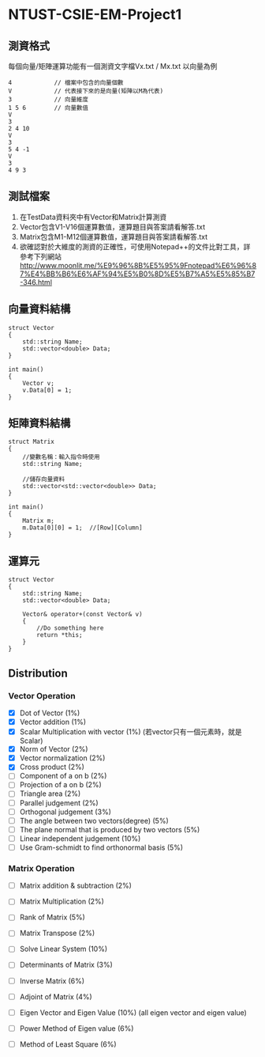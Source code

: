 # NTUST-CSIE-EM-Project1

## 測資格式
每個向量/矩陣運算功能有一個測資文字檔Vx.txt / Mx.txt
以向量為例

```
4            // 檔案中包含的向量個數
V            // 代表接下來的是向量(矩陣以M為代表)
3            // 向量維度
1 5 6        // 向量數值
V
3
2 4 10
V
3
5 4 -1
V
3
4 9 3

```

## 測試檔案
1. 在TestData資料夾中有Vector和Matrix計算測資
2. Vector包含V1-V16個運算數值，運算題目與答案請看解答.txt
3. Matrix包含M1-M12個運算數值，運算題目與答案請看解答.txt 
4. 欲確認對於大維度的測資的正確性，可使用Notepad++的文件比對工具，詳參考下列網站
http://www.moonlit.me/%E9%96%8B%E5%95%9Fnotepad%E6%96%87%E4%BB%B6%E6%AF%94%E5%B0%8D%E5%B7%A5%E5%85%B7-346.html

## 向量資料結構
```language=C++
struct Vector
{
    std::string Name;
    std::vector<double> Data;
}

int main()
{
    Vector v;
    v.Data[0] = 1;
}
```

## 矩陣資料結構
```language=C++
struct Matrix
{
    //變數名稱：輸入指令時使用
    std::string Name;
    
    //儲存向量資料
    std::vector<std::vector<double>> Data;  
}

int main()
{
    Matrix m;
    m.Data[0][0] = 1;  //[Row][Column]
}

```
## 運算元
```language=C++
struct Vector
{
    std::string Name;
    std::vector<double> Data;
    
    Vector& operator+(const Vector& v)
    {
        //Do something here
        return *this;
    }
}
```

## Distribution

### Vector Operation
- [x] Dot of Vector (1%)
- [x] Vector addition (1%)
- [x] Scalar Multiplication with vector (1%) (若vector只有一個元素時，就是Scalar)
- [x] Norm of Vector (2%)
- [x] Vector normalization (2%)
- [x] Cross product (2%)
- [ ] Component of a on b (2%)
- [ ] Projection of a on b (2%)
- [ ] Triangle area (2%)
- [ ] Parallel judgement (2%)
- [ ] Orthogonal judgement (3%)
- [ ] The angle between two vectors(degree) (5%)
- [ ] The plane normal that is produced by two vectors (5%)
- [ ] Linear independent judgement (10%)
- [ ] Use Gram-schmidt to find orthonormal basis (5%)

### Matrix Operation
- [ ] Matrix addition & subtraction (2%)
- [ ] Matrix Multiplication (2%)
- [ ] Rank of Matrix (5%)
- [ ] Matrix Transpose (2%)
- [ ] Solve Linear System (10%)
- [ ] Determinants of Matrix (3%)
- [ ] Inverse Matrix (6%)
- [ ] Adjoint of Matrix (4%)
- [ ] Eigen Vector and Eigen Value (10%) (all eigen vector and eigen value)
- [ ] Power Method of Eigen value (6%)
- [ ] Method of Least Square (6%)


